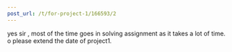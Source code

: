 ```yaml
---
post_url: /t/for-project-1/166593/2
---
```

yes sir , most of the time goes in solving assignment as it takes a lot of time. o please extend the date of project1.